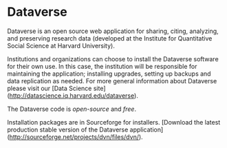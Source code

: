 Dataverse 
==========

Dataverse is an open source web application for sharing, citing, analyzing, and preserving research data (developed at the Institute for Quantitative Social Science at Harvard University).

Institutions and organizations can choose to install the Dataverse software for their own use. 
In this case, the institution will be responsible for maintaining the application; installing upgrades, 
setting up backups and data replication as needed. For more general information about Dataverse please visit our 
[Data Science site] (http://datascience.iq.harvard.edu/dataverse).

The Dataverse code is *open-source* and *free*. 

Installation packages are in Sourceforge for installers. [Download the latest production stable 
version of the Dataverse application] (http://sourceforge.net/projects/dvn/files/dvn/).
